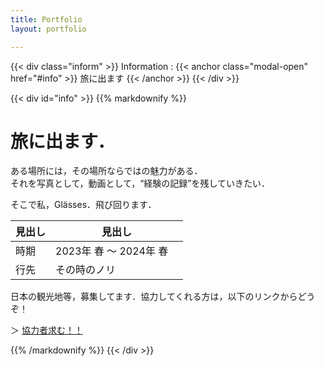 ```yaml
---
title: Portfolio
layout: portfolio

---
```

{{< div class="inform" >}}
Information : 
{{< anchor class="modal-open" href="#info" >}}
旅に出ます
{{< /anchor >}}
{{< /div >}}

{{< div id="info" >}}
{{% markdownify %}}

# 旅に出ます．
ある場所には，その場所ならではの魅力がある．  
それを写真として，動画として，“経験の記録”を残していきたい．

そこで私，Glässes．飛び回ります．

|  見出し | 見出し |
|--------|-------|
| 時期 | 2023年 春 ～ 2024年 春　|
| 行先 | その時のノリ |

日本の観光地等，募集してます．協力してくれる方は，以下のリンクからどうぞ！

＞
[協力者求む！！](https://forms.gle/qZAYgBbKxGVi4hNy5)

{{% /markdownify %}}
{{< /div >}}